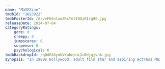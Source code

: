 ```yaml
---
name: "MaXXXine"
tmdbId: "1023922"
tmdbPosterId: /ArvoFK6nlouZRxYmtIOUzKIrg90.jpg
releaseDate: 2024-07-04
categoryRatings:
    gore: 0
    creepy: 0
    jumpscares: 0
    suspense: 0
    psychological: 0
tmdbBackdropId: /qOdR46ymkVXuhnpnL2cBdjqjvnA.jpg
synopsis: "In 1980s Hollywood, adult film star and aspiring actress Maxine Minx finally gets her big break. But as a mysterious killer stalks the starlets of Hollywood, a trail of blood threatens to reveal her sinister past."
---
```

